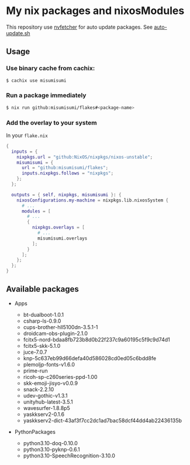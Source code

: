 # My nix packages and nixosModules

This repository use [nvfetcher](https://github.com/berberman/nvfetcher.git) for auto update packages.
See [auto-update.sh](./auto-update.sh)

## Usage

### Use binary cache from cachix:

```sh
$ cachix use misumisumi
```

### Run a package immediately

```sh
$ nix run github:misumisumi/flakes#<package-name>
```

### Add the overlay to your system

In your `flake.nix`

```nix
{
  inputs = {
    nixpkgs.url = "github:NixOS/nixpkgs/nixos-unstable";
    misumisumi = {
      url = "github:misumisumi/flakes";
      inputs.nixpkgs.follows = "nixpkgs";
    };
  };

  outputs = { self, nixpkgs, misumisumi }: {
    nixosConfigurations.my-machine = nixpkgs.lib.nixosSystem {
      # ...
      modules = [
        # ...
        {
          nixpkgs.overlays = [
            # ...
            misumisumi.overlays
          ];
        }
      ];
    };
  };
}

```

## Available packages

- Apps

  - bt-dualboot-1.0.1
  - csharp-ls-0.9.0
  - cups-brother-hll5100dn-3.5.1-1
  - droidcam-obs-plugin-2.1.0
  - fcitx5-nord-bdaa8fb723b8d0b22f237c9a60195c5f9c9d74d1
  - fcitx5-skk-5.1.0
  - juce-7.0.7
  - knp-5c637eb99d66defa40d586028cd0ed05c6bdd8fe
  - plemoljp-fonts-v1.6.0
  - prime-run
  - ricoh-sp-c260series-ppd-1.00
  - skk-emoji-jisyo-v0.0.9
  - snack-2.2.10
  - udev-gothic-v1.3.1
  - unityhub-latest-3.5.1
  - wavesurfer-1.8.8p5
  - yaskkserv2-0.1.6
  - yaskkserv2-dict-43af3f7cc2dc1ad7bac58dcf44dd4ab22436135b

- PythonPackages

  - python3.10-doq-0.10.0
  - python3.10-pyknp-0.6.1
  - python3.10-SpeechRecognition-3.10.0

